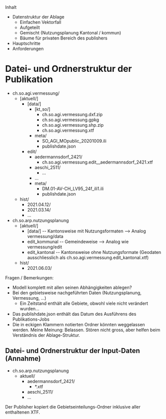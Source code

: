Inhalt

* Datenstruktur der Ablage
  * Einfachen Vektorfall
  * Aufgeteilt
  * Gemischt (Nutzungsplanung Kantonal / kommun)
  * Bäume für privaten Bereich des publishers
* Hauptschritte
* Anforderungen


# Datei- und Ordnerstruktur der Publikation

* ch.so.agi.vermessung/
  * \[aktuell/\]
    * \[data/\]
      * \[kt_so/\]
        * ch.so.agi.vermessung.dxf.zip
        * ch.so.agi.vermessung.gpkg
        * ch.so.agi.vermessung.shp.zip
        * ch.so.agi.vermessung.xtf
      * meta/
        * SO_AGI_MOpublic_20201009.ili  
        * publishdate.json      
    * edit/
        * aedermannsdorf_2421/
          * ch.so.agi.vermessung.edit__aedermannsdorf_2421.xtf
        * aeschi_2511/
          * ...
        * ...
      * meta/
        * DM.01-AV-CH_LV95_24f_ili1.ili
        * publishdate.json
  * hist/
    * 2021.04.12/
    * 2021.03.14/
    * ...
* ch.so.arp.nutzungsplanung
  * \[aktuell/\]
    * \[data/\] -- Kantonsweise mit Nutzungsformaten --> Analog vermessung/data
    * edit_kommunal -- Gemeindeweise --> Analog wie vermessung/edit
    * edit_kantonal -- Kantonsweise ohne Nutzungsformate (Geodaten ausschliesslich als ch.so.agi.vermessung.edit_kantonal.xtf)
  * hist/
    * 2021.06.03/


Fragen / Bemerkungen:
* Modell komplett mit allen seinen Abhängigkeiten ablegen?
* Bei den gebietsweise nachgeführten Daten (Nutzungsplanung, Vermessung, ...) 
  * Ein Zeitstand enthält alle Gebiete, obwohl viele nicht verändert wurden...
* Das publishdate.json enthält das Datum des Ausführens des Publikations-Jobs
* Die in eckigen Klammern notierten Ordner könnten weggelassen werden. Meine Meinung: Belassen. Stören nicht gross, aber helfen beim Verständnis der Ablage-Struktur.

## Datei- und Ordnerstruktur der Input-Daten (Annahme)

* ch.so.arp.nutzungsplanung
  * aktuell/
    * aedermannsdorf_2421/
      * *.xtf
    * aeschi_2511/
    * ...

Der Publisher kopiert die Gebietseinteilungs-Ordner inklusive aller enthaltenen XTF.

